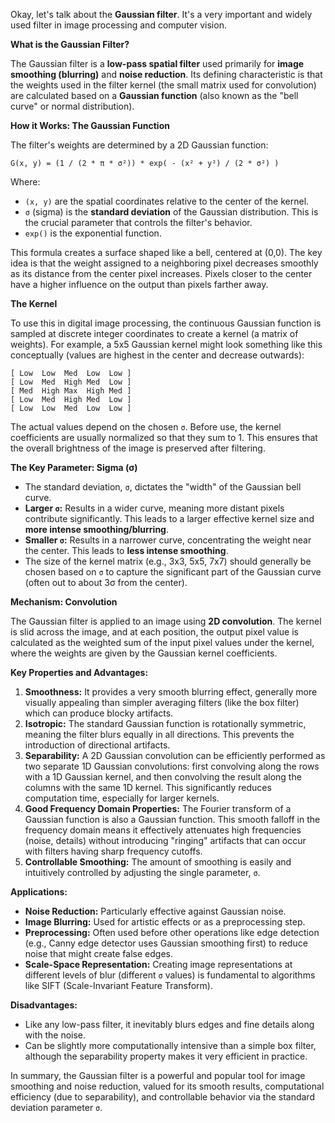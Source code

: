 Okay, let's talk about the **Gaussian filter**. It's a very important and widely used filter in image processing and computer vision.

**What is the Gaussian Filter?**

The Gaussian filter is a **low-pass spatial filter** used primarily for **image smoothing (blurring)** and **noise reduction**. Its defining characteristic is that the weights used in the filter kernel (the small matrix used for convolution) are calculated based on a **Gaussian function** (also known as the "bell curve" or normal distribution).

**How it Works: The Gaussian Function**

The filter's weights are determined by a 2D Gaussian function:

`G(x, y) = (1 / (2 * π * σ²)) * exp( - (x² + y²) / (2 * σ²) )`

Where:
*   `(x, y)` are the spatial coordinates relative to the center of the kernel.
*   `σ` (sigma) is the **standard deviation** of the Gaussian distribution. This is the crucial parameter that controls the filter's behavior.
*   `exp()` is the exponential function.

This formula creates a surface shaped like a bell, centered at (0,0). The key idea is that the weight assigned to a neighboring pixel decreases smoothly as its distance from the center pixel increases. Pixels closer to the center have a higher influence on the output than pixels farther away.

**The Kernel**

To use this in digital image processing, the continuous Gaussian function is sampled at discrete integer coordinates to create a kernel (a matrix of weights). For example, a 5x5 Gaussian kernel might look something like this conceptually (values are highest in the center and decrease outwards):

```
[ Low  Low  Med  Low  Low ]
[ Low  Med  High Med  Low ]
[ Med  High Max  High Med ]
[ Low  Med  High Med  Low ]
[ Low  Low  Med  Low  Low ]
```

The actual values depend on the chosen `σ`. Before use, the kernel coefficients are usually normalized so that they sum to 1. This ensures that the overall brightness of the image is preserved after filtering.

**The Key Parameter: Sigma (σ)**

*   The standard deviation, `σ`, dictates the "width" of the Gaussian bell curve.
*   **Larger `σ`:** Results in a wider curve, meaning more distant pixels contribute significantly. This leads to a larger effective kernel size and **more intense smoothing/blurring**.
*   **Smaller `σ`:** Results in a narrower curve, concentrating the weight near the center. This leads to **less intense smoothing**.
*   The size of the kernel matrix (e.g., 3x3, 5x5, 7x7) should generally be chosen based on `σ` to capture the significant part of the Gaussian curve (often out to about 3σ from the center).

**Mechanism: Convolution**

The Gaussian filter is applied to an image using **2D convolution**. The kernel is slid across the image, and at each position, the output pixel value is calculated as the weighted sum of the input pixel values under the kernel, where the weights are given by the Gaussian kernel coefficients.

**Key Properties and Advantages:**

1.  **Smoothness:** It provides a very smooth blurring effect, generally more visually appealing than simpler averaging filters (like the box filter) which can produce blocky artifacts.
2.  **Isotropic:** The standard Gaussian function is rotationally symmetric, meaning the filter blurs equally in all directions. This prevents the introduction of directional artifacts.
3.  **Separability:** A 2D Gaussian convolution can be efficiently performed as two separate 1D Gaussian convolutions: first convolving along the rows with a 1D Gaussian kernel, and then convolving the result along the columns with the same 1D kernel. This significantly reduces computation time, especially for larger kernels.
4.  **Good Frequency Domain Properties:** The Fourier transform of a Gaussian function is also a Gaussian function. This smooth falloff in the frequency domain means it effectively attenuates high frequencies (noise, details) without introducing "ringing" artifacts that can occur with filters having sharp frequency cutoffs.
5.  **Controllable Smoothing:** The amount of smoothing is easily and intuitively controlled by adjusting the single parameter, `σ`.

**Applications:**

*   **Noise Reduction:** Particularly effective against Gaussian noise.
*   **Image Blurring:** Used for artistic effects or as a preprocessing step.
*   **Preprocessing:** Often used before other operations like edge detection (e.g., Canny edge detector uses Gaussian smoothing first) to reduce noise that might create false edges.
*   **Scale-Space Representation:** Creating image representations at different levels of blur (different `σ` values) is fundamental to algorithms like SIFT (Scale-Invariant Feature Transform).

**Disadvantages:**

*   Like any low-pass filter, it inevitably blurs edges and fine details along with the noise.
*   Can be slightly more computationally intensive than a simple box filter, although the separability property makes it very efficient in practice.

In summary, the Gaussian filter is a powerful and popular tool for image smoothing and noise reduction, valued for its smooth results, computational efficiency (due to separability), and controllable behavior via the standard deviation parameter `σ`.